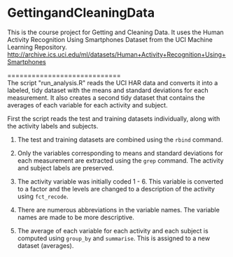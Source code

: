 # GettingandCleaningData
This is the course project for Getting and Cleaning Data. It uses the Human Activity Recognition Using Smartphones Dataset from the UCI Machine Learning Repository.
<http://archive.ics.uci.edu/ml/datasets/Human+Activity+Recognition+Using+Smartphones>

============================  
The script "run_analysis.R" reads the UCI HAR data and converts it into a labeled, tidy dataset with the means and standard deviations for each measurement. It also creates a second tidy dataset that contains the averages of each variable for each activity and subject.

First the script reads the test and training datasets individually, along with the activity labels and subjects. 

1. The test and training datasets are combined using the `rbind` command.

2. Only the variables corresponding to means and standard deviations for each measurement are extracted using the `grep` command. The activity and subject labels are preserved.

3. The activity variable was initially coded 1 - 6. This variable is converted to a factor and the levels are changed to a description of the activity using `fct_recode`.

4. There are numerous abbreviations in the variable names. The variable names are made to be more descriptive.

5. The average of each variable for each activity and each subject is computed using `group_by` and `summarise`. This is assigned to a new dataset (averages).
